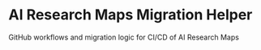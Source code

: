 # AI Research Maps Migration Helper

GitHub workflows and migration logic for CI/CD of AI Research Maps
